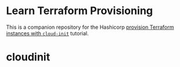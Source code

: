 # Learn Terraform Provisioning

This is a companion repository for the Hashicorp [provision Terraform instances with `cloud-init`](https://developer.hashicorp.com/terraform/tutorials/provision/cloud-init) tutorial.
# cloudinit
